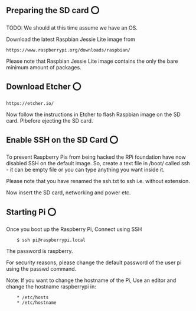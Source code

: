 
## Preparing the SD card :o:

TODO: We should at this time assume we have an OS.

Download the latest Raspbian Jessie Lite image from

	https://www.raspberrypi.org/downloads/raspbian/
	

Please note that Raspbian Jessie Lite image contains the only the bare
minimum amount of packages.

## Download Etcher :o:

	https://etcher.io/

Now follow the instructions in Etcher to flash Raspbian image on the
SD card.  Plbefore ejecting the SD card.

## Enable SSH on the SD Card :o:

To prevent Raspberry Pis from being hacked the RPi foundation have now
disabled SSH on the default image. So, create a text file in /boot/
called ssh - it can be empty file or you can type anything you want
inside it.

Please note that you have renamed the ssh.txt to ssh i.e. without
extension.

Now insert the SD card, networking and power etc.

## Starting Pi :o: 

Once you boot up the Raspberry Pi, Connect using SSH

		$ ssh pi@raspberrypi.local

The password is raspberry.

For security reasons, please change the default password of the user
pi using the passwd command.

Note: If you want to change the hostname of the Pi, Use an editor and
change the hostname raspberrypi in:

		* /etc/hosts
		* /etc/hostname
